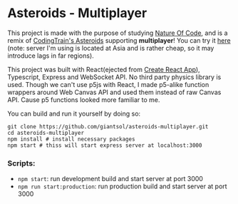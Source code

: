 # Asteroids - Multiplayer

This project is made with the purpose of studying [Nature Of Code](https://natureofcode.com/), and is a remix of [CodingTrain's Asteroids](https://github.com/CodingTrain/Asteroids) supporting **multiplayer**!
You can try it [here](https://natureofjandi.com) (note: server I'm using is located at Asia and is rather cheap, so it may introduce lags in far regions).

This project was built with React(ejected from [Create React App](https://github.com/facebook/create-react-app)), Typescript, Express and  WebSocket API.
No third party physics library is used. 
Though we can't use p5js with React, I made p5-alike function wrappers around Web Canvas API and used them instead of raw Canvas API.
Cause p5 functions looked more familiar to me.

You can build and run it yourself by doing so:
```
git clone https://github.com/giantsol/asteroids-multiplayer.git
cd asteroids-multiplayer
npm install # install necessary packages
npm start # thiss will start express server at localhost:3000
```

### Scripts:
- ```npm start```: run development build and start server at port 3000
- ```npm run start:production```: run production build and start server at port 3000
